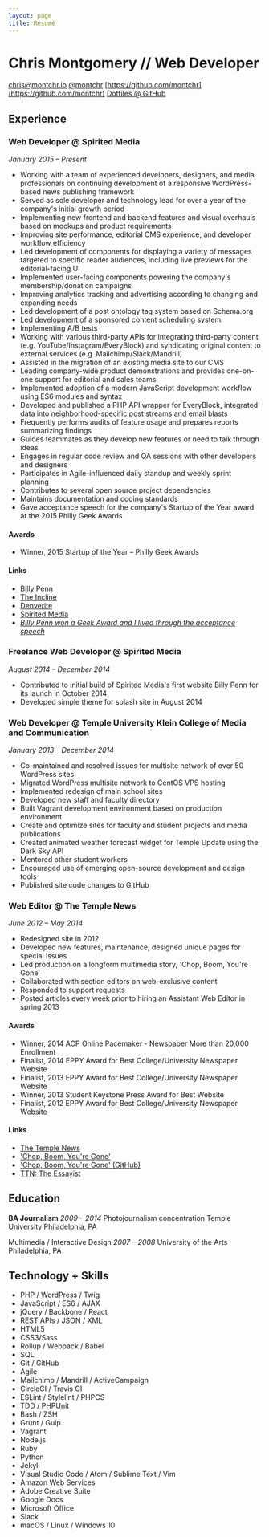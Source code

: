 ```yaml
---
layout: page
title: Résumé
---
```


# Chris Montgomery // Web Developer
[chris@montchr.io](mailto:chris@montchr.io)
[@montchr](https://twitter.com/montchr)
[https://github.com/montchr](https://github.com/montchr)
[Dotfiles @ GitHub](https://github.com/montchr/dotfiles)

## Experience

### Web Developer @ Spirited Media

*January 2015 – Present*

- Working with a team of experienced developers, designers, and media professionals on continuing development of a responsive WordPress-based news publishing framework
- Served as sole developer and technology lead for over a year of the company's initial growth period
- Implementing new frontend and backend features and visual overhauls based on mockups and product requirements
- Improving site performance, editorial CMS experience, and developer workflow efficiency
- Led development of components for displaying a variety of messages targeted to specific reader audiences, including live previews for the editorial-facing UI
- Implemented user-facing components powering the company's membership/donation campaigns
- Improving analytics tracking and advertising according to changing and expanding needs
- Led development of a post ontology tag system based on Schema.org
- Led development of a sponsored content scheduling system
- Implementing A/B tests
- Working with various third-party APIs for integrating third-party content (e.g. YouTube/Instagram/EveryBlock) and syndicating original content to external services (e.g. Mailchimp/Slack/Mandrill)
- Assisted in the migration of an existing media site to our CMS
- Leading company-wide product demonstrations and provides one-on-one support for editorial and sales teams
- Implemented adoption of a modern JavaScript development workflow using ES6 modules and syntax
- Developed and published a PHP API wrapper for EveryBlock, integrated data into neighborhood-specific post streams and email blasts
- Frequently performs audits of feature usage and prepares reports summarizing findings
- Guides teammates as they develop new features or need to talk through ideas
- Engages in regular code review and QA sessions with other developers and designers
- Participates in Agile-influenced daily standup and weekly sprint planning
- Contributes to several open source project dependencies
- Maintains documentation and coding standards
- Gave acceptance speech for the company's Startup of the Year award at the 2015 Philly Geek Awards

#### Awards

- Winner, 2015 Startup of the Year – Philly Geek Awards

#### Links

- [Billy Penn](https://billypenn.com/)
- [The Incline](https://theincline.com/)
- [Denverite](https://denverite.com/)
- [Spirited Media](https://spiritedmedia.com/)
- *[Billy Penn won a Geek Award and I lived through the acceptance speech](https://medium.com/billy-penn/great-scott-we-won-a-geek-award-fc49be000f86)*


### Freelance Web Developer @ Spirited Media

*August 2014 – December 2014*

- Contributed to initial build of Spirited Media's first website Billy Penn for its launch in October 2014
- Developed simple theme for splash site in August 2014


### Web Developer @ Temple University Klein College of Media and Communication

*January 2013 – December 2014*

- Co-maintained and resolved issues for multisite network of over 50 WordPress sites
- Migrated WordPress multisite network to CentOS VPS hosting
- Implemented redesign of main school sites
- Developed new staff and faculty directory
- Built Vagrant development environment based on production environment
- Create and optimize sites for faculty and student projects and media publications
- Created animated weather forecast widget for Temple Update using the Dark Sky API
- Mentored other student workers
- Encouraged use of emerging open-source development and design tools
- Published site code changes to GitHub


### Web Editor @ The Temple News

*June 2012 – May 2014*

- Redesigned site in 2012
- Developed new features, maintenance, designed unique pages for special issues
- Led production on a longform multimedia story, 'Chop, Boom, You're Gone'
- Collaborated with section editors on web-exclusive content
- Responded to support requests
- Posted articles every week prior to hiring an Assistant Web Editor in spring 2013

#### Awards

- Winner, 2014 ACP Online Pacemaker - Newspaper More than 20,000 Enrollment
- Finalist, 2014 EPPY Award for Best College/University Newspaper Website
- Finalist, 2013 EPPY Award for Best College/University Newspaper Website
- Winner, 2013 Student Keystone Press Award for Best Website
- Finalist, 2012 EPPY Award for Best College/University Newspaper Website

#### Links

- [The Temple News](http://temple-news.com/)
- ['Chop, Boom, You're Gone'](http://chopboom.com/)
- ['Chop, Boom, You're Gone' (GitHub)](https://github.com/TheTempleNews/chopboom)
- [TTN: The Essayist](http://temple-news.com/essays/)


## Education

**BA Journalism**
*2009 – 2014*
Photojournalism concentration
Temple University
Philadelphia, PA

Multimedia / Interactive Design
*2007 – 2008*
University of the Arts
Philadelphia, PA


## Technology + Skills

- PHP / WordPress / Twig
- JavaScript / ES6 / AJAX
- jQuery / Backbone / React
- REST APIs / JSON / XML
- HTML5
- CSS3/Sass
- Rollup / Webpack / Babel
- SQL
- Git / GitHub
- Agile
- Mailchimp / Mandrill / ActiveCampaign
- CircleCI / Travis CI
- ESLint / Stylelint / PHPCS
- TDD / PHPUnit
- Bash / ZSH
- Grunt / Gulp
- Vagrant
- Node.js
- Ruby
- Python
- Jekyll
- Visual Studio Code / Atom / Sublime Text / Vim
- Amazon Web Services
- Adobe Creative Suite
- Google Docs
- Microsoft Office
- Slack
- macOS / Linux / Windows 10
